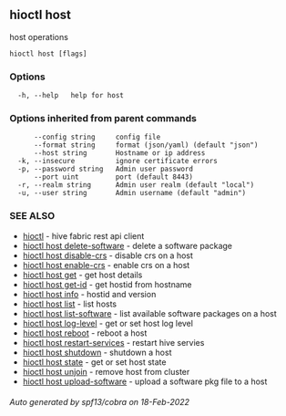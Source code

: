 ## hioctl host

host operations

```
hioctl host [flags]
```

### Options

```
  -h, --help   help for host
```

### Options inherited from parent commands

```
      --config string     config file
      --format string     format (json/yaml) (default "json")
      --host string       Hostname or ip address
  -k, --insecure          ignore certificate errors
  -p, --password string   Admin user password
      --port uint         port (default 8443)
  -r, --realm string      Admin user realm (default "local")
  -u, --user string       Admin username (default "admin")
```

### SEE ALSO

* [hioctl](hioctl.md)	 - hive fabric rest api client
* [hioctl host delete-software](hioctl_host_delete-software.md)	 - delete a software package
* [hioctl host disable-crs](hioctl_host_disable-crs.md)	 - disable crs on a host
* [hioctl host enable-crs](hioctl_host_enable-crs.md)	 - enable crs on a host
* [hioctl host get](hioctl_host_get.md)	 - get host details
* [hioctl host get-id](hioctl_host_get-id.md)	 - get hostid from hostname
* [hioctl host info](hioctl_host_info.md)	 - hostid and version
* [hioctl host list](hioctl_host_list.md)	 - list hosts
* [hioctl host list-software](hioctl_host_list-software.md)	 - list available software packages on a host
* [hioctl host log-level](hioctl_host_log-level.md)	 - get or set host log level
* [hioctl host reboot](hioctl_host_reboot.md)	 - reboot a host
* [hioctl host restart-services](hioctl_host_restart-services.md)	 - restart hive servies
* [hioctl host shutdown](hioctl_host_shutdown.md)	 - shutdown a host
* [hioctl host state](hioctl_host_state.md)	 - get or set host state
* [hioctl host unjoin](hioctl_host_unjoin.md)	 - remove host from cluster
* [hioctl host upload-software](hioctl_host_upload-software.md)	 - upload a software pkg file to a host

###### Auto generated by spf13/cobra on 18-Feb-2022
